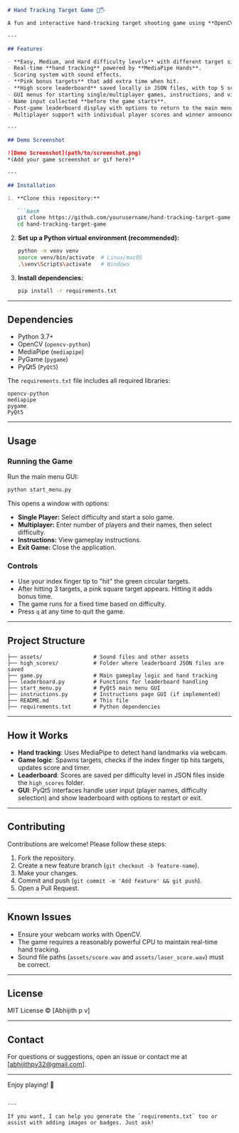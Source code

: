 ````markdown
# Hand Tracking Target Game 🎯🖐️

A fun and interactive hand-tracking target shooting game using **OpenCV**, **MediaPipe**, **PyGame**, and **PyQt5** for GUI menus and leaderboards. The game detects your hand movements via webcam and challenges you to hit randomly spawning targets within a time limit.

---

## Features

- **Easy, Medium, and Hard difficulty levels** with different target sizes and durations.
- Real-time **hand tracking** powered by **MediaPipe Hands**.
- Scoring system with sound effects.
- **Pink bonus targets** that add extra time when hit.
- **High score leaderboard** saved locally in JSON files, with top 5 scores per difficulty.
- GUI menus for starting single/multiplayer games, instructions, and viewing leaderboards.
- Name input collected **before the game starts**.
- Post-game leaderboard display with options to return to the main menu or exit.
- Multiplayer support with individual player scores and winner announcement.

---

## Demo Screenshot

![Demo Screenshot](path/to/screenshot.png)  
*(Add your game screenshot or gif here)*

---

## Installation

1. **Clone this repository:**

   ```bash
   git clone https://github.com/yourusername/hand-tracking-target-game.git
   cd hand-tracking-target-game
````

2. **Set up a Python virtual environment (recommended):**

   ```bash
   python -m venv venv
   source venv/bin/activate  # Linux/macOS
   .\venv\Scripts\activate   # Windows
   ```

3. **Install dependencies:**

   ```bash
   pip install -r requirements.txt
   ```

---

## Dependencies

* Python 3.7+
* OpenCV (`opencv-python`)
* MediaPipe (`mediapipe`)
* PyGame (`pygame`)
* PyQt5 (`PyQt5`)

The `requirements.txt` file includes all required libraries:

```
opencv-python
mediapipe
pygame
PyQt5
```

---

## Usage

### Running the Game

Run the main menu GUI:

```bash
python start_menu.py
```

This opens a window with options:

* **Single Player:** Select difficulty and start a solo game.
* **Multiplayer:** Enter number of players and their names, then select difficulty.
* **Instructions:** View gameplay instructions.
* **Exit Game:** Close the application.

### Controls

* Use your index finger tip to "hit" the green circular targets.
* After hitting 3 targets, a pink square target appears. Hitting it adds bonus time.
* The game runs for a fixed time based on difficulty.
* Press `q` at any time to quit the game.

---

## Project Structure

```
├── assets/                # Sound files and other assets
├── high_scores/           # Folder where leaderboard JSON files are saved
├── game.py                # Main gameplay logic and hand tracking
├── leaderboard.py         # Functions for leaderboard handling
├── start_menu.py          # PyQt5 main menu GUI
├── instructions.py        # Instructions page GUI (if implemented)
├── README.md              # This file
├── requirements.txt       # Python dependencies
```

---

## How it Works

* **Hand tracking**: Uses MediaPipe to detect hand landmarks via webcam.
* **Game logic**: Spawns targets, checks if the index finger tip hits targets, updates score and timer.
* **Leaderboard**: Scores are saved per difficulty level in JSON files inside the `high_scores` folder.
* **GUI**: PyQt5 interfaces handle user input (player names, difficulty selection) and show leaderboard with options to restart or exit.

---

## Contributing

Contributions are welcome!
Please follow these steps:

1. Fork the repository.
2. Create a new feature branch (`git checkout -b feature-name`).
3. Make your changes.
4. Commit and push (`git commit -m 'Add feature' && git push`).
5. Open a Pull Request.

---

## Known Issues

* Ensure your webcam works with OpenCV.
* The game requires a reasonably powerful CPU to maintain real-time hand tracking.
* Sound file paths (`assets/score.wav` and `assets/laser_score.wav`) must be correct.

---

## License

MIT License © \[Abhijith p v]

---

## Contact

For questions or suggestions, open an issue or contact me at \[[abhijithpv32@gmail.com](mailto:abhijithpv32@gmail.com)].

---

Enjoy playing! 🎉

```

---

If you want, I can help you generate the `requirements.txt` too or assist with adding images or badges. Just ask!
```

